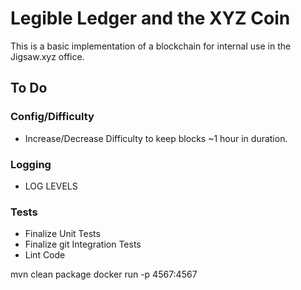 # Legible Ledger and the XYZ Coin

This is a basic implementation of a blockchain for internal use in the Jigsaw.xyz office.

## To Do

### Config/Difficulty
- Increase/Decrease Difficulty to keep blocks ~1 hour in duration.

### Logging
- LOG LEVELS

### Tests
- Finalize Unit Tests
- Finalize git Integration Tests
- Lint Code


mvn clean package
docker run -p 4567:4567 <containerId>